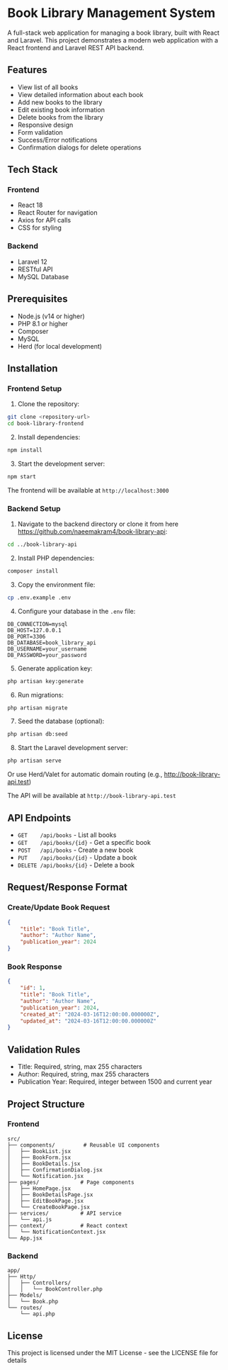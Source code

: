 # Book Library Management System

A full-stack web application for managing a book library, built with React and Laravel. This project demonstrates a modern web application with a React frontend and Laravel REST API backend.

## Features

- View list of all books
- View detailed information about each book
- Add new books to the library
- Edit existing book information
- Delete books from the library
- Responsive design
- Form validation
- Success/Error notifications
- Confirmation dialogs for delete operations

## Tech Stack

### Frontend
- React 18
- React Router for navigation
- Axios for API calls
- CSS for styling

### Backend
- Laravel 12
- RESTful API
- MySQL Database

## Prerequisites

- Node.js (v14 or higher)
- PHP 8.1 or higher
- Composer
- MySQL
- Herd (for local development)

## Installation

### Frontend Setup

1. Clone the repository:
```bash
git clone <repository-url>
cd book-library-frontend
```

2. Install dependencies:
```bash
npm install
```

3. Start the development server:
```bash
npm start
```

The frontend will be available at `http://localhost:3000`

### Backend Setup

1. Navigate to the backend directory or clone it from here https://github.com/naeemakram4/book-library-api:
```bash
cd ../book-library-api
```

2. Install PHP dependencies:
```bash
composer install
```

3. Copy the environment file:
```bash
cp .env.example .env
```

4. Configure your database in the `.env` file:

```
DB_CONNECTION=mysql
DB_HOST=127.0.0.1
DB_PORT=3306
DB_DATABASE=book_library_api
DB_USERNAME=your_username
DB_PASSWORD=your_password
```

5. Generate application key:
```bash
php artisan key:generate
```

6. Run migrations:
```bash
php artisan migrate
```

7. Seed the database (optional):
```bash
php artisan db:seed
```

8. Start the Laravel development server:
```bash
php artisan serve
```
Or use Herd/Valet for automatic domain routing (e.g., http://book-library-api.test)

The API will be available at `http://book-library-api.test`

## API Endpoints

- `GET    /api/books` - List all books
- `GET    /api/books/{id}` - Get a specific book
- `POST   /api/books` - Create a new book
- `PUT    /api/books/{id}` - Update a book
- `DELETE /api/books/{id}` - Delete a book

## Request/Response Format

### Create/Update Book Request
```json
{
    "title": "Book Title",
    "author": "Author Name",
    "publication_year": 2024
}
```

### Book Response
```json
{
    "id": 1,
    "title": "Book Title",
    "author": "Author Name",
    "publication_year": 2024,
    "created_at": "2024-03-16T12:00:00.000000Z",
    "updated_at": "2024-03-16T12:00:00.000000Z"
}
```

## Validation Rules

- Title: Required, string, max 255 characters
- Author: Required, string, max 255 characters
- Publication Year: Required, integer between 1500 and current year

## Project Structure

### Frontend
```
src/
├── components/         # Reusable UI components
│   ├── BookList.jsx
│   ├── BookForm.jsx
│   ├── BookDetails.jsx
│   ├── ConfirmationDialog.jsx
│   └── Notification.jsx
├── pages/             # Page components
│   ├── HomePage.jsx
│   ├── BookDetailsPage.jsx
│   ├── EditBookPage.jsx
│   └── CreateBookPage.jsx
├── services/          # API service
│   └── api.js
├── context/           # React context
│   └── NotificationContext.jsx
└── App.jsx
```

### Backend
```
app/
├── Http/
│   ├── Controllers/
│   │   └── BookController.php
├── Models/
│   └── Book.php
└── routes/
    └── api.php
```


## License
This project is licensed under the MIT License - see the LICENSE file for details
